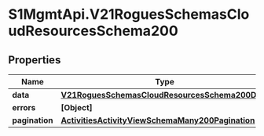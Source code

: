 # S1MgmtApi.V21RoguesSchemasCloudResourcesSchema200

## Properties
Name | Type | Description | Notes
------------ | ------------- | ------------- | -------------
**data** | [**V21RoguesSchemasCloudResourcesSchema200Data**](V21RoguesSchemasCloudResourcesSchema200Data.md) |  | [optional] 
**errors** | **[Object]** | Errors | [optional] 
**pagination** | [**ActivitiesActivityViewSchemaMany200Pagination**](ActivitiesActivityViewSchemaMany200Pagination.md) |  | 


